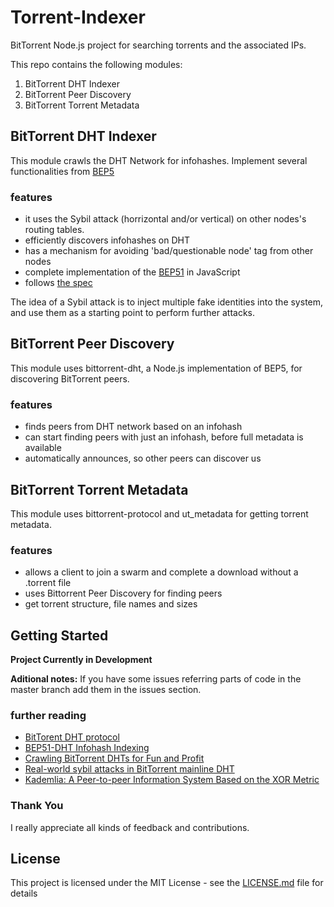 # Torrent-Indexer
BitTorrent Node.js project for searching torrents and the associated IPs. 

This repo contains the following modules:

1. BitTorrent DHT Indexer
2. BitTorrent Peer Discovery
3. BitTorrent Torrent Metadata

## BitTorrent DHT Indexer

This module crawls the DHT Network for infohashes. Implement several functionalities from [BEP5](http://www.bittorrent.org/beps/bep_0005.html)

### features
* it uses the Sybil attack (horrizontal and/or vertical) on other nodes's routing tables. 
* efficiently discovers infohashes on DHT
* has a mechanism for avoiding 'bad/questionable node' tag from other nodes
* complete implementation of the [BEP51](http://www.bittorrent.org/beps/bep_0051.html) in JavaScript
* follows [the spec](http://www.bittorrent.org/beps/bep_0051.html)

The idea of a Sybil attack is to inject multiple fake identities into the system, and use them as a starting point to perform further attacks.

## BitTorrent Peer Discovery

This module uses bittorrent-dht, a Node.js implementation of BEP5, for discovering BitTorrent peers.

### features
* finds peers from DHT network based on an infohash
* can start finding peers with just an infohash, before full metadata is available
* automatically announces, so other peers can discover us

## BitTorrent Torrent Metadata

This module uses bittorrent-protocol and ut_metadata for getting torrent metadata.

### features
* allows a client to join a swarm and complete a download without a .torrent file
* uses Bittorrent Peer Discovery for finding peers
* get torrent structure, file names and sizes

## Getting Started

**Project Currently in Development**

**Aditional notes:**
If you have some issues referring parts of code in the master branch add them in the issues section.

### further reading
* [BitTorent DHT protocol](http://www.bittorrent.org/beps/bep_0005.html)
* [BEP51-DHT Infohash Indexing](http://www.bittorrent.org/beps/bep_0051.html)
* [Crawling BitTorrent DHTs for Fun and Profit](https://www.usenix.org/legacy/event/woot10/tech/full_papers/Wolchok.pdf)
* [Real-world sybil attacks in BitTorrent mainline DHT](https://www.researchgate.net/profile/Liang_Wang84/publication/261046350_Real-world_sybil_attacks_in_BitTorrent_mainline_DHT/links/550808160cf27e990e08c7bb/Real-world-sybil-attacks-in-BitTorrent-mainline-DHT.pdf)
* [Kademlia: A Peer-to-peer Information System Based on the XOR Metric](http://www.ic.unicamp.br/~bit/ensino/mo809_1s13/papers/P2P/Kademlia-%20A%20Peer-to-Peer%20Information%20System%20Based%20on%20the%20XOR%20Metric%20.pdf)

### Thank You
I really appreciate all kinds of feedback and contributions.

## License

This project is licensed under the MIT License - see the [LICENSE.md](LICENSE.md) file for details
